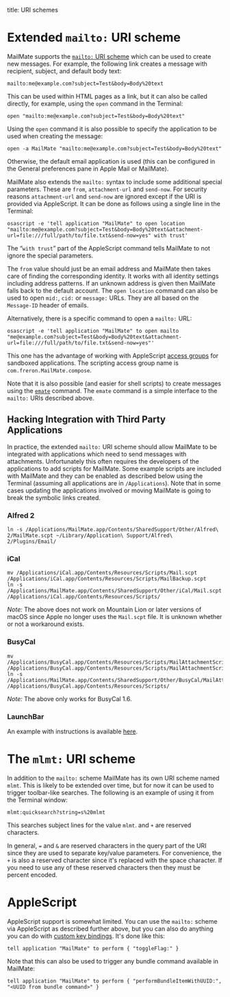 title: URI schemes

# Extended `mailto:` URI scheme

MailMate supports the [`mailto:` URI scheme][mailto rfc] which can be used to create new messages. For example, the following link creates a message with recipient, subject, and default body text:

	mailto:me@example.com?subject=Test&body=Body%20text

This can be used within HTML pages as a link, but it can also be called directly, for example, using the `open` command in the Terminal:

	open "mailto:me@example.com?subject=Test&body=Body%20text"

Using the `open` command it is also possible to specify the application to be used when creating the message:

	open -a MailMate "mailto:me@example.com?subject=Test&body=Body%20text"

Otherwise, the default email application is used (this can be configured in the General preferences pane in Apple Mail or MailMate).

MailMate also extends the `mailto:` syntax to include some additional special parameters. These are `from`, `attachment-url` and `send-now`. For security reasons `attachment-url` and `send-now` are ignored except if the URI is provided via AppleScript. It can be done as follows using a single line in the Terminal:

	osascript -e 'tell application "MailMate" to open location "mailto:me@example.com?subject=Test&body=Body%20text&attachment-url=file:///full/path/to/file.txt&send-now=yes" with trust'

The “`with trust`” part of the AppleScript command tells MailMate to not ignore the special parameters.

The `from` value should just be an email address and MailMate then takes care of finding the corresponding identity. It works with all identity settings including address patterns. If an unknown address is given then MailMate falls back to the default account. The `open location` command can also be used to open `mid:`, `cid:` or `message:` URLs. They are all based on the `Message-ID` header of emails.

Alternatively, there is a specific command to open a `mailto:` URL:

	osascript -e 'tell application "MailMate" to open mailto "me@example.com?subject=Test&body=Body%20text&attachment-url=file:///full/path/to/file.txt&send-now=yes"'

This one has the advantage of working with AppleScript [access groups](https://developer.apple.com/library/archive/documentation/Miscellaneous/Reference/EntitlementKeyReference/Chapters/EnablingAppSandbox.html#//apple_ref/doc/uid/TP40011195-CH4-SW25) for sandboxed applications. The scripting access group name is `com.freron.MailMate.compose`.

Note that it is also possible (and easier for shell scripts) to create messages using the [`emate`][emate] command. The `emate` command is a simple interface to the `mailto:` URIs described above.

[mailto rfc]: https://tools.ietf.org/html/rfc6068
[emate]: emate.html

## Hacking Integration with Third Party Applications

In practice, the extended `mailto:` URI scheme should allow MailMate to be integrated with applications which need to send messages with attachments. Unfortunately this often requires the developers of the applications to add scripts for MailMate. Some example scripts are included with MailMate and they can be enabled as described below using the Terminal (assuming all applications are in `/Applications`). Note that in some cases updating the applications involved or moving MailMate is going to break the symbolic links created.

### Alfred 2

	ln -s /Applications/MailMate.app/Contents/SharedSupport/Other/Alfred\ 2/MailMate.scpt ~/Library/Application\ Support/Alfred\ 2/Plugins/Email/

### iCal

	mv /Applications/iCal.app/Contents/Resources/Scripts/Mail.scpt /Applications/iCal.app/Contents/Resources/Scripts/MailBackup.scpt
	ln -s /Applications/MailMate.app/Contents/SharedSupport/Other/iCal/Mail.scpt /Applications/iCal.app/Contents/Resources/Scripts/

*Note:* The above does not work on Mountain Lion or later versions of macOS since Apple no longer uses the `Mail.scpt` file. It is unknown whether or not a workaround exists.

### BusyCal

	mv /Applications/BusyCal.app/Contents/Resources/Scripts/MailAttachmentScript.scpt /Applications/BusyCal.app/Contents/Resources/Scripts/MailAttachmentScriptBackup.scpt
	ln -s /Applications/MailMate.app/Contents/SharedSupport/Other/BusyCal/MailAttachmentScript.scpt /Applications/BusyCal.app/Contents/Resources/Scripts/

*Note:* The above only works for BusyCal 1.6.

### LaunchBar

An example with instructions is available [here](http://prenagha.github.io/launchbar/mailmate.html).

# The `mlmt:` URI scheme

In addition to the `mailto:` scheme MailMate has its own URI scheme named `mlmt`. This is likely to be extended over time, but for now it can be used to trigger toolbar-like searches. The following is an example of using it from the Terminal window:

	mlmt:quicksearch?string=s%20mlmt

This searches subject lines for the value `mlmt`.  and `+` are reserved characters. 

In general, `=` and `&` are reserved characters in the query part of the URI since they are used to separate key/value parameters. For convenience, the `+` is also a reserved character since it's replaced with the space character. If you need to use any of these reserved characters then they must be percent encoded.

# AppleScript

AppleScript support is somewhat limited. You can use the `mailto:` scheme via AppleScript as described further above, but you can also do anything you can do with [custom key bindings](custom_key_bindings.html). It's done like this:

	tell application "MailMate" to perform { "toggleFlag:" }

Note that this can also be used to trigger any bundle command available in MailMate:

	tell application "MailMate" to perform { "performBundleItemWithUUID:", "<UUID from bundle command>" }
